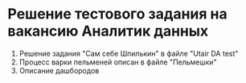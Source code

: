 # Решение тестового задания на вакансию Аналитик данных
1. Решение задания "Сам себе Шпилькин" в файле "Utair DA test"
2. Процесс варки пельменей описан в файле "Пельмешки"
3. Описание дашбородов 
